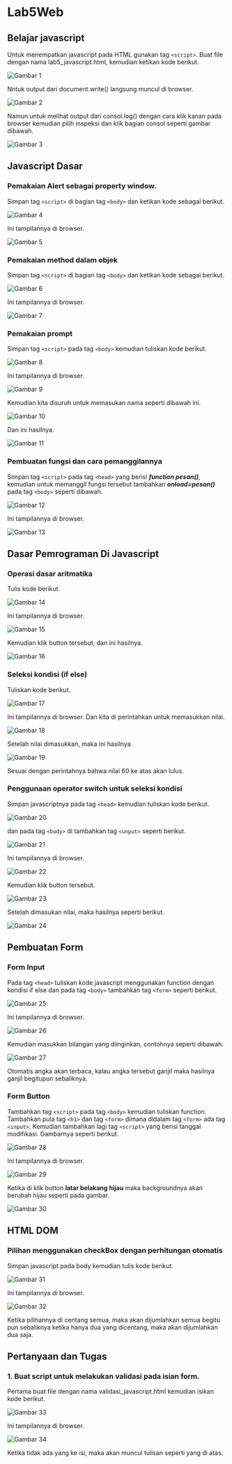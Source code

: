 # Lab5Web
## Belajar javascript
Untuk menempatkan javascript pada HTML gunakan tag `<script>`.
Buat file dengan nama lab5_javascript.html, kemudian ketikan kode berikut.

![Gambar 1](screenshot/ss1a.png)

Nntuk output dari document.write() langsung muncul di browser.

![Gambar 2](screenshot/ss1b.png)

Namun untuk melihat output dari consol.log() dengan cara klik kanan pada browser kemudian pilih inspeksi dan klik bagian consol seperti gambar dibawah.

![Gambar 3](screenshot/ss1c.png)

## Javascript Dasar

### Pemakaian Alert sebagai property window.

Simpan tag `<script>` di bagian tag `<body>` dan ketikan kode sebagai berikut.

![Gambar 4](screenshot/ss2a.png)

Ini tampilannya di browser.

![Gambar 5](screenshot/ss2b.png)

### Pemakaian method dalam objek

Simpan tag `<script>` di bagian tag `<body>` dan ketikan kode sebagai berikut.

![Gambar 6](screenshot/ss3a.png)

Ini tampilannya di browser.

![Gambar 7](screenshot/ss3b.png)

### Pemakaian prompt

Simpan tag `<script>` pada tag `<body>` kemudian tuliskan kode berikut.

![Gambar 8](screenshot/ss4a.png)

Ini tampilannya di browser.

![Gambar 9](screenshot/ss4b.png)

Kemudian kita disuruh untuk memasukan nama seperti dibawah ini.

![Gambar 10](screenshot/ss4c.png)

Dan ini hasilnya.

![Gambar 11](screenshot/ss4d.png)

### Pembuatan fungsi dan cara pemanggilannya

Simpan tag `<script>` pada tag `<head>` yang berisi ***function pesan()***, kemudian untuk memanggil fungsi tersebut tambahkan ***onload=pesan()*** pada tag `<body>` seperti dibawah.

![Gambar 12](screenshot/ss5a.png)

Ini tampilannya di browser.

![Gambar 13](screenshot/ss5b.png)

## Dasar Pemrograman Di Javascript
### Operasi dasar aritmatika

Tulis kode berikut.

![Gambar 14](screenshot/ss6a.png)

Ini tampilannya di browser.

![Gambar 15](screenshot/ss6b.png)

Kemudian klik button tersebut, dan ini hasilnya.

![Gambar 16](screenshot/ss6c.png)

### Seleksi kondisi (if else)

Tuliskan kode berikut.

![Gambar 17](screenshot/ss7a.png)

Ini tampilannya di browser. Dan kita di perintahkan untuk memasukkan nilai.

![Gambar 18](screenshot/ss7b.png)

Setelah nilai dimasukkan, maka ini hasilnya.

![Gambar 19](screenshot/ss7c.png)

Sesuai dengan perintahnya bahwa nilai 60 ke atas akan lulus.

### Penggunaan operator switch untuk seleksi kondisi

Simpan javascriptnya pada tag `<head>` kemudian tuliskan kode berikut.

![Gambar 20](screenshot/ss8a.png)

dan pada tag `<body>` di tambahkan tag `<unput>` seperti berikut.

![Gambar 21](screenshot/ss8b.png)

Ini tampilannya di browser.

![Gambar 22](screenshot/ss8c.png)

Kemudian klik button tersebut.

![Gambar 23](screenshot/ss8d.png)

Setelah dimasukan nilai, maka hasilnya seperti berikut.

![Gambar 24](screenshot/ss8e.png)

## Pembuatan Form
### Form Input

Pada tag `<head>` tuliskan kode javascript menggunakan function dengan kondisi if else dan pada tag `<body>` tambahkan tag `<form>` seperti berikut.

![Gambar 25](screenshot/ss9a.png)

Ini tampilannya di browser.

![Gambar 26](screenshot/ss9b.png)

Kemudian masukkan bilangan yang diinginkan, contohnya seperti dibawah.

![Gambar 27](screenshot/ss9c.png)

Otomatis angka akan terbaca, kalau angka tersebut ganjil maka hasilnya ganjil begitupun sebaliknya.

### Form Button

Tambahkan tag `<script>` pada tag `<body>` kemudian tuliskan function. Tambahkan pula tag `<h1>` dan tag `<form>` dimana didalam tag `<form>` ada tag `<input>`. Kemudian tambahkan lagi tag `<script>` yang berisi tanggal modifikasi. Gambarnya seperti berikut.

![Gambar 28](screenshot/ss10a.png)

Ini tampilannya di browser.

![Gambar 29](screenshot/ss10b.png)

Ketika di klik button **latar belakang hijau** maka backgroundnya akan berubah hijau seperti pada gambar.

![Gambar 30](screenshot/ss10c.png)

## HTML DOM
### Pilihan menggunakan checkBox dengan perhitungan otomatis

Simpan javascript pada body kemudian tulis kode berikut.

![Gambar 31](screenshot/ss11a.png)

Ini tampilannya di browser.

![Gambar 32](screenshot/ss11b.png)

Ketika pilihannya di centang semua, maka akan dijumlahkan semua begitu pun sebaliknya ketika hanya dua yang dicentang, maka akan dijumlahkan dua saja.

## Pertanyaan dan Tugas
### 1. Buat script untuk melakukan validasi pada isian form.

Pertama buat file dengan nama validasi_javascript.html kemudian isikan kode berikut.

![Gambar 33](screenshot/ss12a.png)

Ini tampilannya di browser.

![Gambar 34](screenshot/ss12b.png)

Ketika tidak ada yang ke isi, maka akan muncul tulisan seperti yang di atas.
